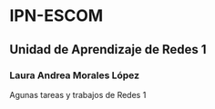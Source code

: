 # IPN-ESCOM
## Unidad de Aprendizaje de Redes 1

### Laura Andrea Morales López

Agunas tareas y trabajos de Redes 1
